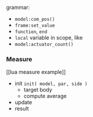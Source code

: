 grammar:
- `model:com_pos()`
- `frame:set_value`
- `function`, `end`
- `local` variable in scope, like 
- `model:actuator_count()`

###

### Measure
[[lua measure example]]
- init `init( model, par, side )`
	- target body
	- compute average
- update
- result

